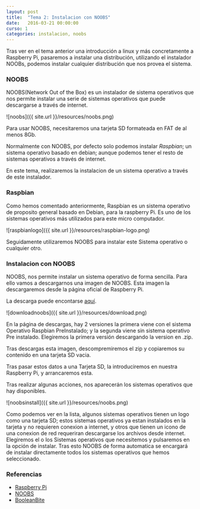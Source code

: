 ```yaml
---
layout: post
title:  "Tema 2: Instalacion con NOOBS"
date:   2016-03-21 00:00:00
curso: 1
categories: instalacion, noobs
---
```


Tras ver en el tema anterior una introducción a linux y más concretamente a Raspberry Pi, pasaremos a instalar una distribución, utilizando el instalador NOOBs, podemos instalar cualquier distribución que nos provea el sistema.

### NOOBS

NOOBS(Network Out of the Box) es un instalador de sistema operativos que nos permite instalar una serie de sistemas operativos que puede descargarse a través de internet.

![noobs]({{ site.url }}/resources/noobs.png)

Para usar NOOBS, necesitaremos una tarjeta SD formateada en FAT de al menos 8Gb. 

Normalmente con NOOBS, por defecto solo podemos instalar _Raspbian_; un sistema operativo basado en debian; aunque podemos tener el resto de sistemas operativos a través de internet.

En este tema, realizaremos la instalacion de un sistema operativo a través de este instalador.

### Raspbian

Como hemos comentado anteriormente, Raspbian es un sistema operativo de proposito general basado en Debian, para la raspberry Pi. Es uno de los sistemas operativos más utilizados para este micro computador.

![raspbianlogo]({{ site.url }}/resources/raspbian-logo.png)

Seguidamente utilizaremos NOOBS para instalar este Sistema operativo o cualquier otro.

### Instalacion con NOOBS

NOOBS, nos permite instalar un sistema operativo de forma sencilla. Para ello vamos a descargarnos una imagen de NOOBS. Esta imagen la descargaremos desde la página oficial de Raspberry Pi.

La descarga puede encontarse [aquí](https://www.raspberrypi.org/downloads/noobs/).

![downloadnoobs]({{ site.url }}/resources/download.png)

En la página de descargas, hay 2 versiones la primera viene con el sistema Operativo Raspbian PreInstalado; y la segunda viene sin sistema operativo Pre instalado. Elegiremos la primera versión descargando la version en .zip.

Tras descargas esta imagen, descompremiremos el zip y copiaremos su contenido en una tarjeta SD vacia.

Tras pasar estos datos a una Tarjeta SD, la introduciremos en nuestra Raspberry Pi, y arrancaremos esta.

Tras realizar algunas acciones, nos aparecerán los sistemas operativos que hay disponibles.

![noobsinstall]({{ site.url }}/resources/noobs.png)

Como podemos ver en la lista, algunos sistemas operativos tienen un logo como una tarjeta SD; estos sistemas operativos ya estan instalados en la tarjeta y no requieren conexion a internet, y otros que tienen un icono de una conexion de red requeriran descargarse los archivos desde internet. Elegiremos el o los Sistemas operativos que necesitemos y pulsaremos en la opción de instalar. Tras esto NOOBS de forma automatica se encargará de instalar directamente todos los sistemas operativos que hemos seleccionado.

### Referencias

* [Raspberry Pi](http://raspberrypi.org)
* [NOOBS](https://www.raspberrypi.org/documentation/installation/noobs.md)
* [BooleanBite](http://booleanbite.com)
